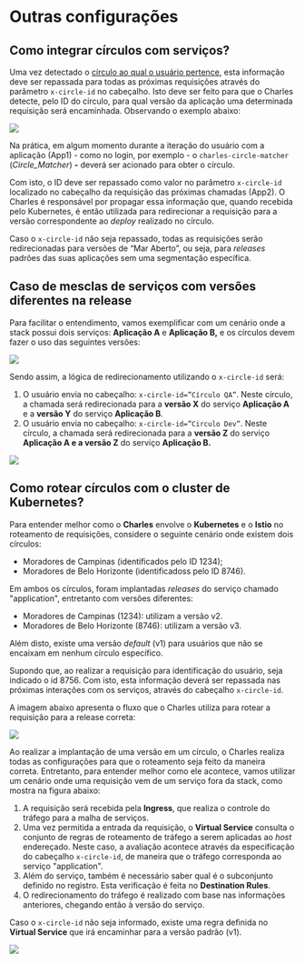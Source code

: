 # Outras configurações

## Como integrar círculos com serviços?

Uma vez detectado o [círculo ao qual o usuário pertence](https://app.gitbook.com/@zup-products/s/charles/v/v1.6/circulos/como-identificar-os-circulos), esta informação deve ser repassada para todas as próximas requisições através do parâmetro `x-circle-id` no cabeçalho. Isto deve ser feito para que o Charles detecte, pelo ID do círculo, para qual versão da aplicação uma determinada requisição será encaminhada. Observando o exemplo abaixo:

![](https://lh4.googleusercontent.com/Loz2rqbAeLX8DbdzQgZuhpNapQ8LrBT1OQhDm76LRX31VOuASMQOn-hdBQ4GTHhv9Hwcm3aoO_44_mUjtFqy7CFy5hPsWNu8-yNMI5M9Vbtv7fpFt_6kZVpwgXWI1fDGDvT1Jz-A)

Na prática, em algum momento durante a iteração do usuário com a aplicação \(App1\) - como no login, por exemplo - o `charles-circle-matcher` \(_Circle\_Matcher_\) **-** deverá ser acionado para obter o círculo.

Com isto, o ID deve ser repassado como valor no parâmetro `x-circle-id` localizado no cabeçalho da requisição das próximas chamadas \(App2\). O Charles é responsável por propagar essa informação que, quando recebida pelo Kubernetes, é então utilizada para redirecionar a requisição para a versão correspondente ao *deploy* realizado no círculo.

Caso o `x-circle-id` não seja repassado, todas as requisições serão redirecionadas para versões de “Mar Aberto”, ou seja, para *releases* padrões das suas aplicações sem uma segmentação específica.

## **Caso de mesclas de serviços com versões diferentes na release**

Para facilitar o entendimento, vamos exemplificar com um cenário onde a stack possui dois serviços: **Aplicação A** e **Aplicação B,** e os círculos devem fazer o uso das seguintes versões:

![](https://lh6.googleusercontent.com/PjntFPxklkheXaxENj4gPR4exVyRS7Y3vs8C7Ir5Pz8SV_mNeq5TBXUdmY75Fwlekm2lgLgm5jgoAoFCeuVXxaabUBWpuVVgNssHCpuhHu8Ky9RicGT6XANcmEYdrgLtPby5DhRG)

Sendo assim, a lógica de redirecionamento utilizando o `x-circle-id` será:

1. O usuário envia no cabeçalho: `x-circle-id=”Círculo QA”`. Neste círculo, a chamada será redirecionada para a **versão X** do serviço **Aplicação A** e a **versão Y** do serviço **Aplicação B**. 
2. O usuário envia no cabeçalho: `x-circle-id=”Circulo Dev”`. Neste círculo, a chamada será redirecionada para a **versão Z** do serviço **Aplicação A e a versão Z** do serviço **Aplicação B.**

![](https://lh4.googleusercontent.com/mt1IFhRcmDlL6g_lWSXmP4u93sowFc2VMMpcGz5sGUH9z8mRzvmzZwn4ZYu8LsbOHN5lzRf_ByiXaKnKjil_C4kWUKwrKfRD6ACd_9bvGwPCT48ff7uH2cULkR-JHq0IXT01ir5B)

## Como rotear círculos com o cluster de Kubernetes?

Para entender melhor como o **Charles** envolve o **Kubernetes** e o **Istio** no roteamento de requisições, considere o seguinte cenário onde existem dois círculos:

* Moradores de Campinas \(identificados pelo ID 1234\);
* Moradores de Belo Horizonte \(identificadoss pelo ID 8746\).

Em ambos os círculos, foram implantadas *releases* do serviço chamado "application", entretanto com versões diferentes:

* Moradores de Campinas \(1234\): utilizam a versão v2.
* Moradores de Belo Horizonte \(8746\): utilizam a versão v3.

Além disto, existe uma versão *default* \(v1\) para usuários que não se encaixam em nenhum círculo específico.

Supondo que, ao realizar a requisição para identificação do usuário, seja indicado o id 8756. Com isto, esta informação deverá ser repassada nas próximas interações com os serviços, através do cabeçalho `x-circle-id`.

A imagem abaixo apresenta o fluxo que o Charles utiliza para rotear a requisição para a release correta:

![](https://lh6.googleusercontent.com/YlEzKbbMWP3BLlrv_mlc9YHSu1B5neFnTeh7Eek1_j2pt386usmVgmTAGEaL0PU_g6496btCR5zT2ej-_IQQYds7NhordMDpu9n1FgLkQL4MsKxGvepW-U1oEePFhX9N3V6UsYSI)

Ao realizar a implantação de uma versão em um círculo, o Charles realiza todas as configurações para que o roteamento seja feito da maneira correta. Entretanto, para entender melhor como ele acontece, vamos utilizar um cenário onde uma requisição vem de um serviço fora da stack, como mostra na figura abaixo:

1. A requisição será recebida pela **Ingress**, que realiza o controle do tráfego para a malha de serviços. 
2. Uma vez permitida a entrada da requisição, o **Virtual Service** consulta o conjunto de regras de roteamento de tráfego a serem aplicadas ao *host* endereçado. Neste caso, a avaliação acontece através da especificação do cabeçalho `x-circle-id`, de maneira que o tráfego corresponda ao serviço "application". 
3. Além do serviço, também é necessário saber qual é o subconjunto definido no registro. Esta verificação é feita no **Destination Rules**. 
4. O redirecionamento do tráfego é realizado com base nas informações anteriores, chegando então à versão do serviço.  

Caso o `x-circle-id` não seja informado, existe uma regra definida no **Virtual Service** que irá encaminhar para a versão padrão \(v1\).

![](https://lh3.googleusercontent.com/lDpIwX99uSkIyT08s5R5d5wakyTpDjgc2NUmERB2M5HK2QVSXRsitpB5QXyMHTGUXtXGgG5Ib4xCO2WW1rn2Rhf5Jihuc7vZKT4A_5GLImUtwkS3fBw1EqbGafbIQgIKyQHLz_1t)

